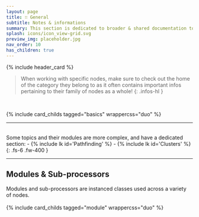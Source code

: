 ```yaml
---
layout: page
title: ∷ General
subtitle: Notes & informations
summary: This section is dedicated to broader & shared documentation topics. Node specifics can be found on the dedicated node page.
splash: icons/icon_view-grid.svg
preview_img: placeholder.jpg
nav_order: 10
has_children: true
---
```


{% include header_card %}

>When working with specific nodes, make sure to check out the home of the category they belong to as it often contains important infos pertaining to their family of nodes as a whole!
{: .infos-hl }

<br>

{% include card_childs tagged="basics" wrappercss="duo" %}

---
<br>
Some topics and their modules are more complex, and have a dedicated section:
- {% include lk id='Pathfinding' %}
- {% include lk id='Clusters' %} 
{: .fs-6 .fw-400 } 
<br>

---
## Modules & Sub-processors
Modules and sub-processors are instanced classes used across a variety of nodes.  
<br>
{% include card_childs tagged="module" wrappercss="duo" %}

